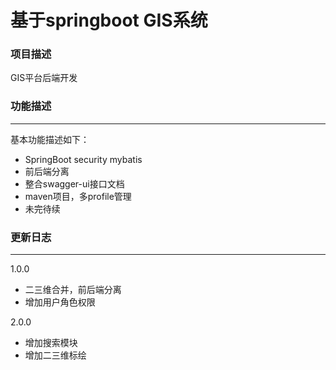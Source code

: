 # 基于springboot GIS系统

### 项目描述
GIS平台后端开发

### 功能描述
---
基本功能描述如下：
* SpringBoot security mybatis 
* 前后端分离
* 整合swagger-ui接口文档
* maven项目，多profile管理
* 未完待续


### 更新日志
---

1.0.0
* 二三维合并，前后端分离
* 增加用户角色权限

2.0.0
* 增加搜索模块
* 增加二三维标绘



